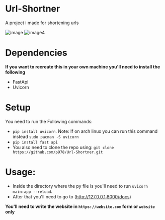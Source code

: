 # Url-Shortner
A project i made for shortening urls

![image](https://github.com/p978/Url-Shortner/assets/59633184/c359b1ff-ad2b-41aa-bc34-f96ec1d37de6)
![image4](https://github.com/p978/Url-Shortner/assets/59633184/9d1dcb03-2ee3-47f7-8983-37e7283e6490)


# Dependencies

**If you want to recreate this in your own machine you'll need to install the following**
-  FastApi
-  Uvicorn

# Setup
You need to run the Following commands:
- `pip install uvicorn`. Note: If on arch linux you can run this command instead `sudo pacman -S uvicorn`
- `pip install fast api`
- You also need to clone the repo using: `git clone https://github.com/p978/Url-Shortner.git`

# Usage: 
- Inside the directory where the py file is you'll need to run `uvicorn main:app --reload`. 
- After that you'll need to go to (http://127.0.0.1:8000/docs)

**You'll need to write the website in `https://website.com` form or `website` only**


